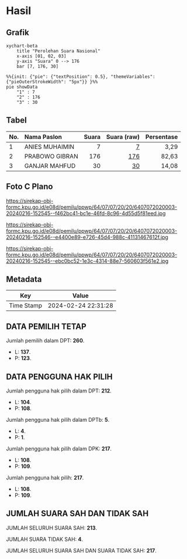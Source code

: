 # Hasil

## Grafik

```mermaid
xychart-beta
    title "Perolehan Suara Nasional"
    x-axis [01, 02, 03]
    y-axis "Suara" 0 --> 176
    bar [7, 176, 30]
```

```mermaid
%%{init: {"pie": {"textPosition": 0.5}, "themeVariables": {"pieOuterStrokeWidth": "5px"}} }%%
pie showData
    "1" : 7
    "2" : 176
    "3" : 30
```

## Tabel

| No. | Nama Paslon    | Suara | Suara (raw) | Persentase |
|:--- |:-------------- | -----:| -----------:| ----------:|
| 1   | ANIES MUHAIMIN | 7     | [7][p-1]    | 3,29       |
| 2   | PRABOWO GIBRAN | 176   | [176][p-2]  | 82,63      |
| 3   | GANJAR MAHFUD  | 30    | [30][p-3]   | 14,08      |


[p-1]: https://github.com/gigit-pemilu/pemilu-2024/blob/main/pilpres/hitung-suara/sub/64-kalimantan-timur/sub/07-kutai-barat/sub/07-barong-tongkok/sub/2020-balok-asa/sub/003-tps/sub/paslon-1.txt
[p-2]: https://github.com/gigit-pemilu/pemilu-2024/blob/main/pilpres/hitung-suara/sub/64-kalimantan-timur/sub/07-kutai-barat/sub/07-barong-tongkok/sub/2020-balok-asa/sub/003-tps/sub/paslon-2.txt
[p-3]: https://github.com/gigit-pemilu/pemilu-2024/blob/main/pilpres/hitung-suara/sub/64-kalimantan-timur/sub/07-kutai-barat/sub/07-barong-tongkok/sub/2020-balok-asa/sub/003-tps/sub/paslon-3.txt

## Foto C Plano

https://sirekap-obj-formc.kpu.go.id/e08d/pemilu/ppwp/64/07/07/20/20/6407072020003-20240216-152545--f462bc41-bc1e-46fd-8c96-4d55d5f81eed.jpg

https://sirekap-obj-formc.kpu.go.id/e08d/pemilu/ppwp/64/07/07/20/20/6407072020003-20240216-152546--e4400e89-e726-45d4-988c-41131467612f.jpg

https://sirekap-obj-formc.kpu.go.id/e08d/pemilu/ppwp/64/07/07/20/20/6407072020003-20240216-152545--ebc0bc52-1e3c-4314-88e7-560603f561e2.jpg


## Metadata

| Key        | Value               |
| ---------- | ------------------- |
| Time Stamp | 2024-02-24 22:31:28 |


## DATA PEMILIH TETAP

Jumlah pemilih dalam DPT: **260**.
 * L: **137**.
 * P: **123**.

## DATA PENGGUNA HAK PILIH

Jumlah pengguna hak pilih dalam DPT: **212**.
 * L: **104**.
 * P: **108**.

Jumlah pengguna hak pilih dalam DPTb: **5**.
 * L: **4**.
 * P: **1**.

Jumlah pengguna hak pilih dalam DPK: **217**.
 * L: **108**.
 * P: **109**.

Jumlah pengguna hak pilih: **217**.
 * L: **108**.
 * P: **109**.

## JUMLAH SUARA SAH DAN TIDAK SAH

JUMLAH SELURUH SUARA SAH: **213**.

JUMLAH SUARA TIDAK SAH: **4**.

JUMLAH SELURUH SUARA SAH DAN SUARA TIDAK SAH: **217**.


